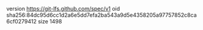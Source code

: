 version https://git-lfs.github.com/spec/v1
oid sha256:84dc95d6cc1d2a6e5dd7efa2ba543a9d5e4358205a97757852c8ca6cf0279412
size 1498
